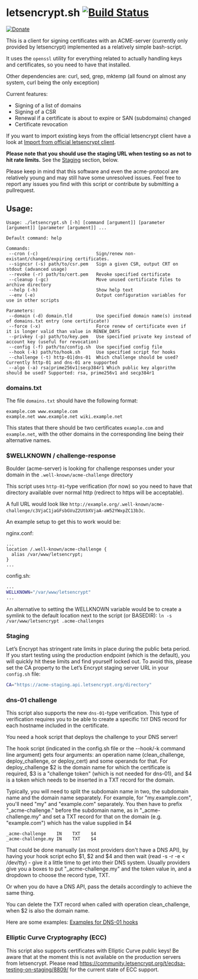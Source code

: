 # letsencrypt.sh [![Build Status](https://travis-ci.org/lukas2511/letsencrypt.sh.svg?branch=master)](https://travis-ci.org/lukas2511/letsencrypt.sh)

[![Donate](https://www.paypalobjects.com/en_US/i/btn/btn_donate_SM.gif)](https://www.paypal.com/cgi-bin/webscr?cmd=_s-xclick&hosted_button_id=EL9BQ5FQGG73Y)

This is a client for signing certificates with an ACME-server (currently only provided by letsencrypt) implemented as a relatively simple bash-script.

It uses the `openssl` utility for everything related to actually handling keys and certificates, so you need to have that installed.

Other dependencies are: curl, sed, grep, mktemp (all found on almost any system, curl being the only exception)

Current features:
- Signing of a list of domains
- Signing of a CSR
- Renewal if a certificate is about to expire or SAN (subdomains) changed
- Certificate revocation

If you want to import existing keys from the official letsencrypt client have a look at [Import from official letsencrypt client](https://github.com/lukas2511/letsencrypt.sh/wiki/Import-from-official-letsencrypt-client).

**Please note that you should use the staging URL when testing so as not to hit rate limits.** See the [Staging](#staging) section, below.

Please keep in mind that this software and even the acme-protocol are relatively young and may still have some unresolved issues.
Feel free to report any issues you find with this script or contribute by submitting a pullrequest.

## Usage:

```text
Usage: ./letsencrypt.sh [-h] [command [argument]] [parameter [argument]] [parameter [argument]] ...

Default command: help

Commands:
 --cron (-c)                      Sign/renew non-existant/changed/expiring certificates.
 --signcsr (-s) path/to/csr.pem   Sign a given CSR, output CRT on stdout (advanced usage)
 --revoke (-r) path/to/cert.pem   Revoke specified certificate
 --cleanup (-gc)                  Move unused certificate files to archive directory
 --help (-h)                      Show help text
 --env (-e)                       Output configuration variables for use in other scripts

Parameters:
 --domain (-d) domain.tld         Use specified domain name(s) instead of domains.txt entry (one certificate!)
 --force (-x)                     Force renew of certificate even if it is longer valid than value in RENEW_DAYS
 --privkey (-p) path/to/key.pem   Use specified private key instead of account key (useful for revocation)
 --config (-f) path/to/config.sh  Use specified config file
 --hook (-k) path/to/hook.sh      Use specified script for hooks
 --challenge (-t) http-01|dns-01  Which challenge should be used? Currently http-01 and dns-01 are supported
 --algo (-a) rsa|prime256v1|secp384r1 Which public key algorithm should be used? Supported: rsa, prime256v1 and secp384r1
```

### domains.txt

The file `domains.txt` should have the following format:

```text
example.com www.example.com
example.net www.example.net wiki.example.net
```

This states that there should be two certificates `example.com` and `example.net`,
with the other domains in the corresponding line being their alternative names.

### $WELLKNOWN / challenge-response

Boulder (acme-server) is looking for challenge responses under your domain in the `.well-known/acme-challenge` directory

This script uses `http-01`-type verification (for now) so you need to have that directory available over normal http (redirect to https will be acceptable).

A full URL would look like `http://example.org/.well-known/acme-challenge/c3VjaC1jaGFsbGVuZ2UtbXVjaA-aW52YWxpZC13b3c`.

An example setup to get this to work would be:

nginx.conf:
```
...
location /.well-known/acme-challenge {
  alias /var/www/letsencrypt;
}
...
```

config.sh:
```bash
...
WELLKNOWN="/var/www/letsencrypt"
...
```

An alternative to setting the WELLKNOWN variable would be to create a symlink to the default location next to the script (or BASEDIR):
`ln -s /var/www/letsencrypt .acme-challenges`

### Staging

Let’s Encrypt has stringent rate limits in place during the public beta period. If you start testing using the production endpoint (which is the default), you will quickly hit these limits and find yourself locked out. To avoid this, please set the CA property to the Let’s Encrypt staging server URL in your `config.sh` file:

```bash
CA="https://acme-staging.api.letsencrypt.org/directory"
```

### dns-01 challenge

This script also supports the new `dns-01`-type verification. This type of verification requires you to be able to create a specific `TXT` DNS record for each hostname included in the certificate.

You need a hook script that deploys the challenge to your DNS server!

The hook script (indicated in the config.sh file or the --hook/-k command line argument) gets four arguments: an operation name (clean_challenge, deploy_challenge, or deploy_cert) and some operands for that. For deploy_challenge $2 is the domain name for which the certificate is required, $3 is a "challenge token" (which is not needed for dns-01), and $4 is a token which needs to be inserted in a TXT record for the domain.

Typically, you will need to split the subdomain name in two, the subdomain name and the domain name separately. For example, for "my.example.com", you'll need "my" and "example.com" separately. You then have to prefix "_acme-challenge." before the subdomain name, as in "_acme-challenge.my" and set a TXT record for that on the domain (e.g. "example.com") which has the value supplied in $4

```
_acme-challenge    IN    TXT    $4
_acme-challenge.my IN    TXT    $4
```

That could be done manually (as most providers don't have a DNS API), by having your hook script echo $1, $2 and $4 and then wait (read -s -r -e < /dev/tty) - give it a little time to get into their DNS system. Usually providers give you a boxes to put "_acme-challenge.my" and the token value in, and a dropdown to choose the record type, TXT. 

Or when you do have a DNS API, pass the details accordingly to achieve the same thing.

You can delete the TXT record when called with operation clean_challenge, when $2 is also the domain name.

Here are some examples: [Examples for DNS-01 hooks](https://github.com/lukas2511/letsencrypt.sh/wiki/Examples-for-DNS-01-hooks)

### Elliptic Curve Cryptography (ECC)

This script also supports certificates with Elliptic Curve public keys! Be aware that at the moment this is not available on the production servers from letsencrypt. Please read https://community.letsencrypt.org/t/ecdsa-testing-on-staging/8809/ for the current state of ECC support.
